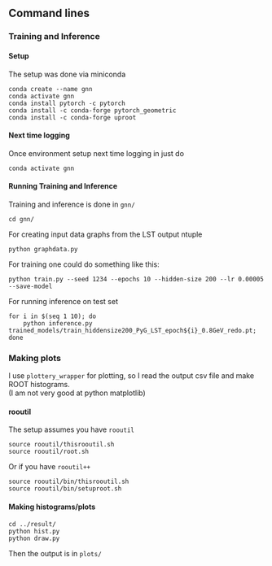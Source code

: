 
## Command lines

### Training and Inference

#### Setup

The setup was done via miniconda

    conda create --name gnn
    conda activate gnn
    conda install pytorch -c pytorch
    conda install -c conda-forge pytorch_geometric
    conda install -c conda-forge uproot

#### Next time logging

Once environment setup next time logging in just do

    conda activate gnn

#### Running Training and Inference

Training and inference is done in ```gnn/```

    cd gnn/

For creating input data graphs from the LST output ntuple

    python graphdata.py

For training one could do something like this:

    python train.py --seed 1234 --epochs 10 --hidden-size 200 --lr 0.00005 --save-model

For running inference on test set

    for i in $(seq 1 10); do
        python inference.py trained_models/train_hiddensize200_PyG_LST_epoch${i}_0.8GeV_redo.pt;
    done

### Making plots

I use ```plottery_wrapper``` for plotting, so I read the output csv file and make ROOT histograms.  
(I am not very good at python matplotlib)  

#### rooutil

The setup assumes you have ```rooutil```

    source rooutil/thisrooutil.sh
    source rooutil/root.sh

Or if you have ```rooutil++```

    source rooutil/bin/thisrooutil.sh
    source rooutil/bin/setuproot.sh

#### Making histograms/plots

    cd ../result/
    python hist.py
    python draw.py

Then the output is in ```plots/```
